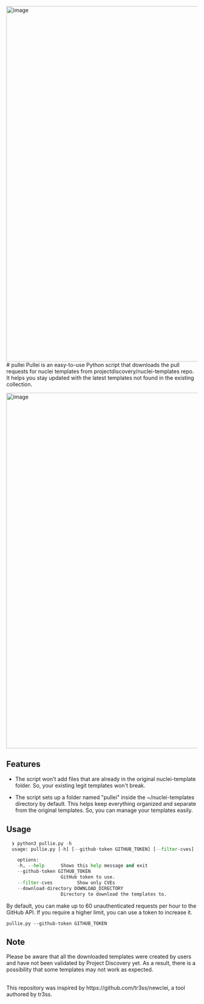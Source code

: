 <img width="933" alt="image" src="https://github.com/prnig/pullei/assets/73889216/4545503b-7df3-4b2d-94f4-238b7d051caa"># pullei
Pullei is an easy-to-use Python script that downloads the pull requests for nuclei templates from projectdiscovery/nuclei-templates repo. It helps you stay updated with the latest templates not found in the existing collection.


<img width="933" alt="image" src="https://github.com/prnig/pullei/assets/73889216/d61f840d-5313-434e-ad2d-aee5e184d1d1">



## Features

- The script won't add files that are already in the original nuclei-template folder. So, your existing legit templates won't break.

- The script sets up a folder named "pullei" inside the ~/nuclei-templates directory by default. This helps keep everything organized and separate from the original templates. So, you can manage your templates easily.

## Usage
```python
  ❯ python3 pullie.py -h
  usage: pullie.py [-h] [--github-token GITHUB_TOKEN] [--filter-cves] [--download-directory DOWNLOAD_DIRECTORY]

    options:
    -h, --help      Shows this help message and exit
    --github-token GITHUB_TOKEN
                    GitHub token to use.
    --filter-cves         Show only CVEs
    --download-directory DOWNLOAD_DIRECTORY
                    Directory to download the templates to.
```

By default, you can make up to 60 unauthenticated requests per hour to the GitHub API. If you require a higher limit, you can use a token to increase it. 

```
pullie.py --github-token GITHUB_TOKEN
```

## Note
Please be aware that all the downloaded templates were created by users and have not been validated by Project Discovery yet. As a result, there is a possibility that some templates may not work as expected.

<br>
This repository was inspired by https://github.com/tr3ss/newclei, a tool authored by tr3ss.
